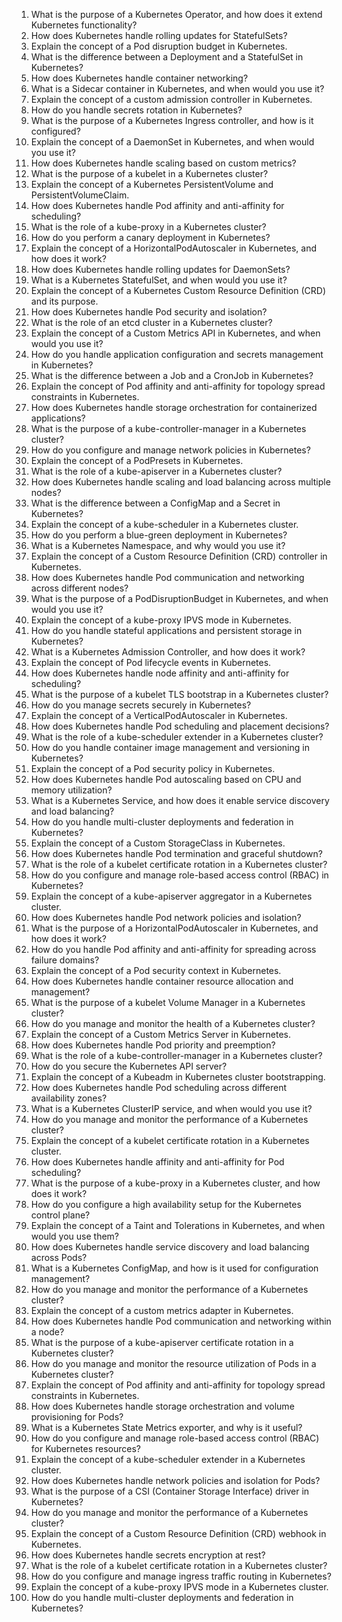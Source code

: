 

1. What is the purpose of a Kubernetes Operator, and how does it extend Kubernetes functionality?
2. How does Kubernetes handle rolling updates for StatefulSets?
3. Explain the concept of a Pod disruption budget in Kubernetes.
4. What is the difference between a Deployment and a StatefulSet in Kubernetes?
5. How does Kubernetes handle container networking?
6. What is a Sidecar container in Kubernetes, and when would you use it?
7. Explain the concept of a custom admission controller in Kubernetes.
8. How do you handle secrets rotation in Kubernetes?
9. What is the purpose of a Kubernetes Ingress controller, and how is it configured?
10. Explain the concept of a DaemonSet in Kubernetes, and when would you use it?
11. How does Kubernetes handle scaling based on custom metrics?
12. What is the purpose of a kubelet in a Kubernetes cluster?
13. Explain the concept of a Kubernetes PersistentVolume and PersistentVolumeClaim.
14. How does Kubernetes handle Pod affinity and anti-affinity for scheduling?
15. What is the role of a kube-proxy in a Kubernetes cluster?
16. How do you perform a canary deployment in Kubernetes?
17. Explain the concept of a HorizontalPodAutoscaler in Kubernetes, and how does it work?
18. How does Kubernetes handle rolling updates for DaemonSets?
19. What is a Kubernetes StatefulSet, and when would you use it?
20. Explain the concept of a Kubernetes Custom Resource Definition (CRD) and its purpose.
21. How does Kubernetes handle Pod security and isolation?
22. What is the role of an etcd cluster in a Kubernetes cluster?
23. Explain the concept of a Custom Metrics API in Kubernetes, and when would you use it?
24. How do you handle application configuration and secrets management in Kubernetes?
25. What is the difference between a Job and a CronJob in Kubernetes?
26. Explain the concept of Pod affinity and anti-affinity for topology spread constraints in Kubernetes.
27. How does Kubernetes handle storage orchestration for containerized applications?
28. What is the purpose of a kube-controller-manager in a Kubernetes cluster?
29. How do you configure and manage network policies in Kubernetes?
30. Explain the concept of a PodPresets in Kubernetes.
31. What is the role of a kube-apiserver in a Kubernetes cluster?
32. How does Kubernetes handle scaling and load balancing across multiple nodes?
33. What is the difference between a ConfigMap and a Secret in Kubernetes?
34. Explain the concept of a kube-scheduler in a Kubernetes cluster.
35. How do you perform a blue-green deployment in Kubernetes?
36. What is a Kubernetes Namespace, and why would you use it?
37. Explain the concept of a Custom Resource Definition (CRD) controller in Kubernetes.
38. How does Kubernetes handle Pod communication and networking across different nodes?
39. What is the purpose of a PodDisruptionBudget in Kubernetes, and when would you use it?
40. Explain the concept of a kube-proxy IPVS mode in Kubernetes.
41. How do you handle stateful applications and persistent storage in Kubernetes?
42. What is a Kubernetes Admission Controller, and how does it work?
43. Explain the concept of Pod lifecycle events in Kubernetes.
44. How does Kubernetes handle node affinity and anti-affinity for scheduling?
45. What is the purpose of a kubelet TLS bootstrap in a Kubernetes cluster?
46. How do you manage secrets securely in Kubernetes?
47. Explain the concept of a VerticalPodAutoscaler in Kubernetes.
48. How does Kubernetes handle Pod scheduling and placement decisions?
49. What is the role of a kube-scheduler extender in a Kubernetes cluster?
50. How do you handle container image management and versioning in Kubernetes?
51. Explain the concept of a Pod security policy in Kubernetes.
52. How does Kubernetes handle Pod autoscaling based on CPU and memory utilization?
53. What is a Kubernetes Service, and how does it enable service discovery and load balancing?
54. How do you handle multi-cluster deployments and federation in Kubernetes?
55. Explain the concept of a Custom StorageClass in Kubernetes.
56. How does Kubernetes handle Pod termination and graceful shutdown?
57. What is the role of a kubelet certificate rotation in a Kubernetes cluster?
58. How do you configure and manage role-based access control (RBAC) in Kubernetes?
59. Explain the concept of a kube-apiserver aggregator in a Kubernetes cluster.
60. How does Kubernetes handle Pod network policies and isolation?
61. What is the purpose of a HorizontalPodAutoscaler in Kubernetes, and how does it work?
62. How do you handle Pod affinity and anti-affinity for spreading across failure domains?
63. Explain the concept of a Pod security context in Kubernetes.
64. How does Kubernetes handle container resource allocation and management?
65. What is the purpose of a kubelet Volume Manager in a Kubernetes cluster?
66. How do you manage and monitor the health of a Kubernetes cluster?
67. Explain the concept of a Custom Metrics Server in Kubernetes.
68. How does Kubernetes handle Pod priority and preemption?
69. What is the role of a kube-controller-manager in a Kubernetes cluster?
70. How do you secure the Kubernetes API server?
71. Explain the concept of a Kubeadm in Kubernetes cluster bootstrapping.
72. How does Kubernetes handle Pod scheduling across different availability zones?
73. What is a Kubernetes ClusterIP service, and when would you use it?
74. How do you manage and monitor the performance of a Kubernetes cluster?
75. Explain the concept of a kubelet certificate rotation in a Kubernetes cluster.
76. How does Kubernetes handle affinity and anti-affinity for Pod scheduling?
77. What is the purpose of a kube-proxy in a Kubernetes cluster, and how does it work?
78. How do you configure a high availability setup for the Kubernetes control plane?
79. Explain the concept of a Taint and Tolerations in Kubernetes, and when would you use them?
80. How does Kubernetes handle service discovery and load balancing across Pods?
81. What is a Kubernetes ConfigMap, and how is it used for configuration management?
82. How do you manage and monitor the performance of a Kubernetes cluster?
83. Explain the concept of a custom metrics adapter in Kubernetes.
84. How does Kubernetes handle Pod communication and networking within a node?
85. What is the purpose of a kube-apiserver certificate rotation in a Kubernetes cluster?
86. How do you manage and monitor the resource utilization of Pods in a Kubernetes cluster?
87. Explain the concept of Pod affinity and anti-affinity for topology spread constraints in Kubernetes.
88. How does Kubernetes handle storage orchestration and volume provisioning for Pods?
89. What is a Kubernetes State Metrics exporter, and why is it useful?
90. How do you configure and manage role-based access control (RBAC) for Kubernetes resources?
91. Explain the concept of a kube-scheduler extender in a Kubernetes cluster.
92. How does Kubernetes handle network policies and isolation for Pods?
93. What is the purpose of a CSI (Container Storage Interface) driver in Kubernetes?
94. How do you manage and monitor the performance of a Kubernetes cluster?
95. Explain the concept of a Custom Resource Definition (CRD) webhook in Kubernetes.
96. How does Kubernetes handle secrets encryption at rest?
97. What is the role of a kubelet certificate rotation in a Kubernetes cluster?
98. How do you configure and manage ingress traffic routing in Kubernetes?
99. Explain the concept of a kube-proxy IPVS mode in a Kubernetes cluster.
100. How do you handle multi-cluster deployments and federation in Kubernetes?

